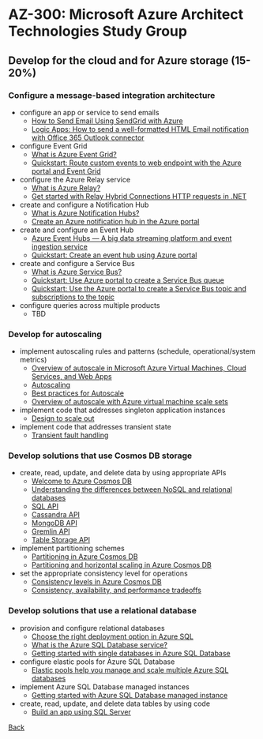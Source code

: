 # AZ-300: Microsoft Azure Architect Technologies Study Group
## Develop for the cloud and for Azure storage (15-20%)

### Configure a message-based integration architecture
- configure an app or service to send emails
  - [How to Send Email Using SendGrid with Azure](https://docs.microsoft.com/en-us/azure/sendgrid-dotnet-how-to-send-email)
  - [Logic Apps: How to send a well-formatted HTML Email notification with Office 365 Outlook connector](https://blog.sandro-pereira.com/2020/01/26/logic-apps-how-to-send-a-well-formatted-html-email-notification-with-office-365-outlook-connector/)
- configure Event Grid
  - [What is Azure Event Grid?](https://docs.microsoft.com/en-us/azure/event-grid/overview)
  - [Quickstart: Route custom events to web endpoint with the Azure portal and Event Grid](https://docs.microsoft.com/en-us/azure/event-grid/custom-event-quickstart-portal)
- configure the Azure Relay service
  - [What is Azure Relay?](https://docs.microsoft.com/en-us/azure/service-bus-relay/relay-what-is-it)
  - [Get started with Relay Hybrid Connections HTTP requests in .NET](https://docs.microsoft.com/en-us/azure/service-bus-relay/relay-hybrid-connections-http-requests-dotnet-get-started)
- create and configure a Notification Hub
  - [What is Azure Notification Hubs?](https://docs.microsoft.com/en-us/azure/notification-hubs/notification-hubs-push-notification-overview)
  - [Create an Azure notification hub in the Azure portal](https://docs.microsoft.com/en-us/azure/notification-hubs/create-notification-hub-portal)
- create and configure an Event Hub
  - [Azure Event Hubs — A big data streaming platform and event ingestion service](https://docs.microsoft.com/en-us/azure/event-hubs/event-hubs-about)
  - [Quickstart: Create an event hub using Azure portal](https://docs.microsoft.com/en-us/azure/event-hubs/event-hubs-create)
- create and configure a Service Bus
  - [What is Azure Service Bus?](https://docs.microsoft.com/en-us/azure/service-bus-messaging/service-bus-messaging-overview)
  - [Quickstart: Use Azure portal to create a Service Bus queue](https://docs.microsoft.com/en-us/azure/service-bus-messaging/service-bus-quickstart-portal)
  - [Quickstart: Use the Azure portal to create a Service Bus topic and subscriptions to the topic](https://docs.microsoft.com/en-us/azure/service-bus-messaging/service-bus-quickstart-topics-subscriptions-portal)
- configure queries across multiple products
  - TBD

### Develop for autoscaling
- implement autoscaling rules and patterns (schedule, operational/system metrics)
  - [Overview of autoscale in Microsoft Azure Virtual Machines, Cloud Services, and Web Apps](https://docs.microsoft.com/en-us/azure/azure-monitor/platform/autoscale-overview)
  - [Autoscaling](https://docs.microsoft.com/en-us/azure/architecture/best-practices/auto-scaling)
  - [Best practices for Autoscale](https://docs.microsoft.com/en-us/azure/azure-monitor/platform/autoscale-best-practices)
  - [Overview of autoscale with Azure virtual machine scale sets](https://docs.microsoft.com/en-us/azure/virtual-machine-scale-sets/virtual-machine-scale-sets-autoscale-overview)
- implement code that addresses singleton application instances
  - [Design to scale out](https://docs.microsoft.com/en-us/azure/architecture/guide/design-principles/scale-out)
- implement code that addresses transient state
  - [Transient fault handling](https://docs.microsoft.com/en-us/azure/architecture/best-practices/transient-faults)

### Develop solutions that use Cosmos DB storage
- create, read, update, and delete data by using appropriate APIs
  - [Welcome to Azure Cosmos DB](https://docs.microsoft.com/en-us/azure/cosmos-db/introduction)
  - [Understanding the differences between NoSQL and relational databases](https://docs.microsoft.com/en-us/azure/cosmos-db/relational-nosql)
  - [SQL API](https://docs.microsoft.com/en-us/azure/cosmos-db/how-to-sql-query)
  - [Cassandra API](https://docs.microsoft.com/en-us/azure/cosmos-db/cassandra-introduction)
  - [MongoDB API](https://docs.microsoft.com/en-us/azure/cosmos-db/mongodb-introduction)
  - [Gremlin API](https://docs.microsoft.com/en-us/azure/cosmos-db/graph-introduction)
  - [Table Storage API](https://docs.microsoft.com/en-us/azure/cosmos-db/table-introduction)
- implement partitioning schemes
  - [Partitioning in Azure Cosmos DB](https://docs.microsoft.com/en-us/azure/cosmos-db/partitioning-overview)
  - [Partitioning and horizontal scaling in Azure Cosmos DB](https://docs.microsoft.com/en-us/azure/cosmos-db/partition-data)
- set the appropriate consistency level for operations
  - [Consistency levels in Azure Cosmos DB](https://docs.microsoft.com/en-us/azure/cosmos-db/consistency-levels)
  - [Consistency, availability, and performance tradeoffs](https://docs.microsoft.com/en-us/azure/cosmos-db/consistency-levels-tradeoffs)
  
### Develop solutions that use a relational database
- provision and configure relational databases
  - [Choose the right deployment option in Azure SQL](https://docs.microsoft.com/en-us/azure/sql-database/sql-database-paas-vs-sql-server-iaas)
  - [What is the Azure SQL Database service?](https://docs.microsoft.com/en-us/azure/sql-database/sql-database-technical-overview)
  - [Getting started with single databases in Azure SQL Database](https://docs.microsoft.com/en-us/azure/sql-database/sql-database-single-database-quickstart-guide)
- configure elastic pools for Azure SQL Database
  - [Elastic pools help you manage and scale multiple Azure SQL databases](https://docs.microsoft.com/en-us/azure/sql-database/sql-database-elastic-pool)
- implement Azure SQL Database managed instances
  - [Getting started with Azure SQL Database managed instance](https://docs.microsoft.com/en-us/azure/sql-database/sql-database-managed-instance-quickstart-guide)
- create, read, update, and delete data tables by using code
  - [Build an app using SQL Server](https://www.microsoft.com/en-us/sql-server/developer-get-started/)

[Back](index.md)